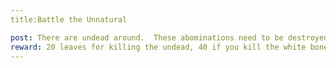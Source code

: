 ```yaml
---
title:Battle the Unnatural

post: There are undead around.  These abominations need to be destroyed.  They are stealing items and have them in a location close by.  Perhaps you can fight them and acquire them. 
reward: 20 leaves for killing the undead, 40 if you kill the white bone undead if it is at this location. 
---
```

